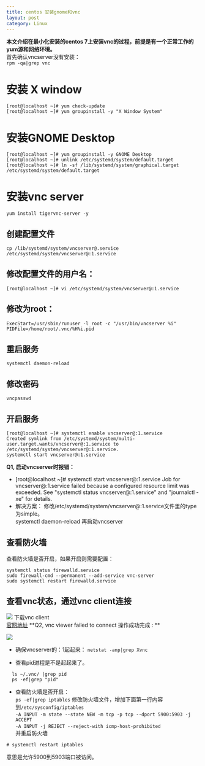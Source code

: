 ```yaml
---
title: centos 安装gnome和vnc
layout: post
category: Linux
---
```

**本文介绍在最小化安装的centos 7上安装vnc的过程，前提是有一个正常工作的yum源和网络环境。**    
首先确认vncserver没有安装：  
`rpm -qa|grep vnc`
# 安装 X window
```shell
[root@localhost ~]# yum check-update
[root@localhost ~]# yum groupinstall -y "X Window System"
```
# 安装GNOME Desktop
```shell
[root@localhost ~]# yum groupinstall -y GNOME Desktop
[root@localhost ~]# unlink /etc/systemd/system/default.target
[root@localhost ~]# ln -sf /lib/systemd/system/graphical.target /etc/systemd/system/default.target

```
# 安装vnc server
```shell
yum install tigervnc-server -y
```
## 创建配置文件
```shell
cp /lib/systemd/system/vncserver@.service /etc/systemd/system/vncserver@:1.service
```
## 修改配置文件的用户名：
```shell
[root@localhost ~]# vi /etc/systemd/system/vncserver@:1.service
```
## 修改<USER>为root：
```shell
ExecStart=/usr/sbin/runuser -l root -c "/usr/bin/vncserver %i"
PIDFile=/home/root/.vnc/%H%i.pid
```
## 重启服务
```shell
systemctl daemon-reload
```
## 修改密码
```shell
vncpasswd
```
## 开启服务
```shell
[root@localhost ~]# systemctl enable vncserver@:1.service
Created symlink from /etc/systemd/system/multi-user.target.wants/vncserver@:1.service to /etc/systemd/system/vncserver@:1.service.
systemctl start vncserver@:1.service
```
**Q1, 启动vncserver时报错：**  
* [root@localhost ~]#  systemctl start vncserver@:1.service
Job for vncserver@:1.service failed because a configured resource limit was exceeded. See "systemctl status vncserver@:1.service" and "journalctl -xe" for details.
* 解决方案： 修改/etc/systemd/system/vncserver@:1.service文件里的type为simple。  
systemctl daemon-reload
再启动vncserver

## 查看防火墙
查看防火墙是否开启，如果开启则需要配置：  
```shell
systemctl status firewalld.service
sudo firewall-cmd --permanent --add-service vnc-server
sudo systemctl restart firewalld.service
```
## 查看vnc状态，通过vnc client连接  
![](http://oon3ys1qt.bkt.clouddn.com/vnc.png)
下载vnc client  
[官网地址](https://www.realvnc.com/download/viewer/)
**Q2, vnc viewer failed to connect 操作成功完成 : **  

![](http://oon3ys1qt.bkt.clouddn.com/vncQ2.png)  
* 确保vncserver的：1起起来：
`netstat -anp|grep Xvnc` 

* 查看pid进程是不是起起来了。
```shell
  ls ~/.vnc/ |grep pid
  ps -ef|grep "pid"
```
* 查看防火墙是否开启：  
  `ps -ef|grep iptables`
  修改防火墙文件，增加下面第一行内容到`/etc/sysconfig/iptables`      
`-A INPUT -m state --state NEW -m tcp -p tcp --dport 5900:5903 -j ACCEPT`   
`-A INPUT -j REJECT --reject-with icmp-host-prohibited`  
并重启防火墙  
```shell
# systemctl restart iptables
```
意思是允许5900到5903端口被访问。



